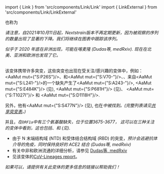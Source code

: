 import { Link } from 'src/components/Link/Link'
import { LinkExternal } from 'src/components/Link/LinkExternal'

也称为 <Lin name="B.1.620" />

_请注意，自2021年10月11日起，Nextstrain版本不再定期更新，因为被观察的序列的数量出现了显著的下降。我们将继续在图表中跟踪该序列。_

<Var name="20B/S:732A"/> 似乎于 2020 年底在非洲出现，可能在喀麦隆  (<LinkExternal href="https://www.medrxiv.org/content/10.1101/2021.05.04.21256637v1">Dudas等, medRxiv</LinkExternal>).
现在在北美、亚洲和欧洲也发现了它。
<br/><br/>

该变体携带许多突变，这些突变也出现在受关注/感兴趣的变体中，例如：<AaMut mut={"S:P26S"}/>、<Mut name="S:H69-"/>和<AaMut mut={"S:V70-"}/>、<Mut name="S:Y144-"/>、来自<AaMut mut={"S:L241-"}/>的一个缺失产生了<AaMut mut={"S:A243-"}/>, <AaMut mut={"S:E484K"}/> (见<Mut name="S:E484"/>), <AaMut mut={"S:P681H"}/> (见<Mut name="S:P681"/>)、 <AaMut mut={"S:T1027I"}/> 和 <AaMut mut={"S:D1118H"}/>.

另外，他有<AaMut mut={"S:S477N"}/> (见<Mut name="S:S477"/>), 也在<Var name="20A.EU2" prefix=""/>中被找到。(完整列表请见[共享突变表](/shared-mutations)。)

并且，<Var name="20B/S:732A" prefix=""/>在`ORF1a`中有三个氨基酸缺失，位于位置3675-3677， 这可以在三种关注的变体中看到，这也包括<Var name="21D (Eta)" prefix=""/>、<Var name="21F (Iota)" prefix=""/>和<Var name="21G (Lambda)" prefix=""/> (见<Mut name="ORF1a:S3675"/>).

- 由于 N 末端结构域 (NTD) 和受体结合结构域 (RBD) 的突变，<Var name="20B/S:732A" prefix=""/>预计会逃避抗体介导的免疫，同时保持良好的 ACE2 结合 (<LinkExternal href="https://www.medrxiv.org/content/10.1101/2021.05.04.21256637v1">Dudas等, medRxiv</LinkExternal>)
- 有关中非和欧洲流通的详细分析，请参见 [Dudas等, medRxiv](https://www.medrxiv.org/content/10.1101/2021.05.04.21256637v1)
- 见该变体的[CoV-Lineages report](https://cov-lineages.org/lineages/lineage_B.1.620.html)。

_如果可以，请提供有关此变体的更多信息的链接以帮助我们！_
